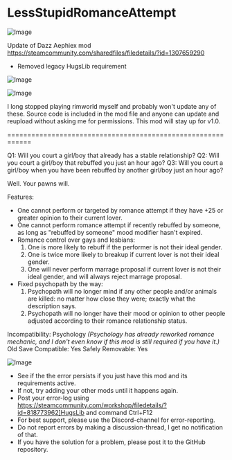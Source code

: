 # LessStupidRomanceAttempt

![Image](https://i.imgur.com/buuPQel.png)

Update of Dazz Aephiex mod
https://steamcommunity.com/sharedfiles/filedetails/?id=1307659290

- Removed legacy HugsLib requirement

![Image](https://i.imgur.com/pufA0kM.png)

	
![Image](https://i.imgur.com/Z4GOv8H.png)


I long stopped playing rimworld myself and probably won't update any of these. Source code is included in the mod file and anyone can update and reupload without asking me for permissions. This mod will stay up for v1.0.

============================================================

Q1: Will you court a girl/boy that already has a stable relationship?
Q2: Will you court a girl/boy that rebuffed you just an hour ago?
Q3: Will you court a girl/boy when you have been rebuffed by another girl/boy just an hour ago?

Well. Your pawns will.

Features:
- One cannot perform or targeted by romance attempt if they have +25 or greater opinion to their current lover.
- One cannot perform romance attempt if recently rebuffed by someone, as long as "rebuffed by someone" mood modifier hasn't expired.
- Romance control over gays and lesbians:
  1. One is more likely to rebuff if the performer is not their ideal gender.
  2. One is twice more likely to breakup if current lover is not their ideal gender.
  3. One will never perform marrage proposal if current lover is not their ideal gender, and will always reject marrage proposal.
- Fixed psychopath by the way:
  1. Psychopath will no longer mind if any other people and/or animals are killed: no matter how close they were; exactly what the description says.
  2. Psychopath will no longer have their mood or opinion to other people adjusted according to their romance relationship status.

Incompatibility: Psychology *(Psychology has already reworked romance mechanic, and I don't even know if this mod is still required if you have it.)*
Old Save Compatible: Yes
Safely Removable: Yes


![Image](https://i.imgur.com/PwoNOj4.png)



-  See if the the error persists if you just have this mod and its requirements active.
-  If not, try adding your other mods until it happens again.
-  Post your error-log using https://steamcommunity.com/workshop/filedetails/?id=818773962]HugsLib and command Ctrl+F12
-  For best support, please use the Discord-channel for error-reporting.
-  Do not report errors by making a discussion-thread, I get no notification of that.
-  If you have the solution for a problem, please post it to the GitHub repository.




